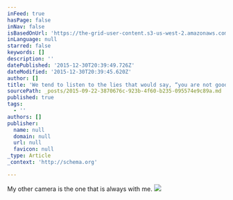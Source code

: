 ```yaml
---
inFeed: true
hasPage: false
inNav: false
isBasedOnUrl: 'https://the-grid-user-content.s3-us-west-2.amazonaws.com/b193e510-a1b0-46f1-bfaa-34b6fdf21dbe.png'
inLanguage: null
starred: false
keywords: []
description: ''
datePublished: '2015-12-30T20:39:49.726Z'
dateModified: '2015-12-30T20:39:45.620Z'
author: []
title: 'We tend to listen to the lies that would say, “you are not good enough.”  What I learn by sitting in that process is that the soul usually knows what to do to heal itself. The challenge is to silence the mind.'
sourcePath: _posts/2015-09-22-3870676c-923b-4f60-b235-095574e9c89a.md
published: true
tags:
  - ''
authors: []
publisher:
  name: null
  domain: null
  url: null
  favicon: null
_type: Article
_context: 'http://schema.org'

---
```

My other camera is the one that is always with me.
![](https://s3-us-west-2.amazonaws.com/the-grid-img/p/1dc226b2531df9f3a753c7b62ffb70dd9a41b437.png)